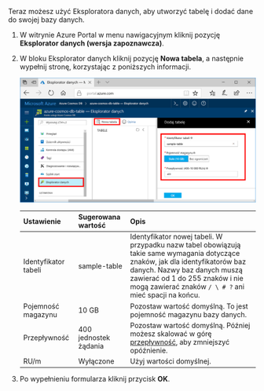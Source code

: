 Teraz możesz użyć Eksploratora danych, aby utworzyć tabelę i dodać dane do swojej bazy danych. 

1. W witrynie Azure Portal w menu nawigacyjnym kliknij pozycję **Eksplorator danych (wersja zapoznawcza)**. 
2. W bloku Eksplorator danych kliknij pozycję **Nowa tabela**, a następnie wypełnij stronę, korzystając z poniższych informacji.

    ![Eksplorator danych w witrynie Azure Portal](./media/cosmos-db-create-table/azure-cosmosdb-data-explorer.png)

    Ustawienie|Sugerowana wartość|Opis
    ---|---|---
    Identyfikator tabeli|sample-table|Identyfikator nowej tabeli. W przypadku nazw tabel obowiązują takie same wymagania dotyczące znaków, jak dla identyfikatorów baz danych. Nazwy baz danych muszą zawierać od 1 do 255 znaków i nie mogą zawierać znaków `/ \ # ?` ani mieć spacji na końcu.
    Pojemność magazynu| 10 GB|Pozostaw wartość domyślną. To jest pojemność magazynu bazy danych.
    Przepływność|400 jednostek żądania|Pozostaw wartość domyślną. Później możesz skalować w górę [przepływność](../articles/cosmos-db/request-units.md), aby zmniejszyć opóźnienie.
    RU/m|Wyłączone|Użyj wartości domyślnej.

3. Po wypełnieniu formularza kliknij przycisk **OK**.